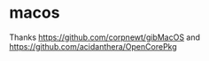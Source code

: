# macos

Thanks https://github.com/corpnewt/gibMacOS and https://github.com/acidanthera/OpenCorePkg
